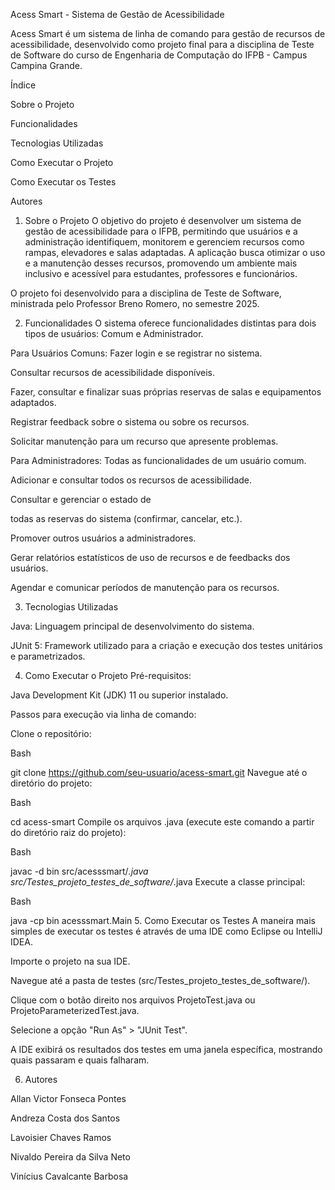Acess Smart - Sistema de Gestão de Acessibilidade

Acess Smart é um sistema de linha de comando para gestão de recursos de acessibilidade, desenvolvido como projeto final para a disciplina de Teste de Software do curso de Engenharia de Computação do IFPB - Campus Campina Grande.


Índice

Sobre o Projeto

Funcionalidades

Tecnologias Utilizadas

Como Executar o Projeto

Como Executar os Testes

Autores


1. Sobre o Projeto
O objetivo do projeto é desenvolver um sistema de gestão de acessibilidade para o IFPB, permitindo que usuários e a administração identifiquem, monitorem e gerenciem recursos como rampas, elevadores e salas adaptadas. A aplicação busca otimizar o uso e a manutenção desses recursos, promovendo um ambiente mais inclusivo e acessível para estudantes, professores e funcionários.

O projeto foi desenvolvido para a disciplina de Teste de Software, ministrada pelo Professor Breno Romero, no semestre 2025.

2. Funcionalidades
O sistema oferece funcionalidades distintas para dois tipos de usuários: Comum e Administrador.

Para Usuários Comuns:
Fazer login e se registrar no sistema.

Consultar recursos de acessibilidade disponíveis.

Fazer, consultar e finalizar suas próprias reservas de salas e equipamentos adaptados.

Registrar feedback sobre o sistema ou sobre os recursos.

Solicitar manutenção para um recurso que apresente problemas.

Para Administradores:
Todas as funcionalidades de um usuário comum.

Adicionar e consultar todos os recursos de acessibilidade.

Consultar e gerenciar o estado de 

todas as reservas do sistema (confirmar, cancelar, etc.).

Promover outros usuários a administradores.

Gerar relatórios estatísticos de uso de recursos e de feedbacks dos usuários.

Agendar e comunicar períodos de manutenção para os recursos.

3. Tecnologias Utilizadas

Java: Linguagem principal de desenvolvimento do sistema.

JUnit 5: Framework utilizado para a criação e execução dos testes unitários e parametrizados.

4. Como Executar o Projeto
Pré-requisitos:

Java Development Kit (JDK) 11 ou superior instalado.

Passos para execução via linha de comando:

Clone o repositório:

Bash

git clone https://github.com/seu-usuario/acess-smart.git
Navegue até o diretório do projeto:

Bash

cd acess-smart
Compile os arquivos .java (execute este comando a partir do diretório raiz do projeto):

Bash

javac -d bin src/acesssmart/*.java src/Testes_projeto_testes_de_software/*.java
Execute a classe principal:

Bash

java -cp bin acesssmart.Main
5. Como Executar os Testes
A maneira mais simples de executar os testes é através de uma IDE como Eclipse ou IntelliJ IDEA.

Importe o projeto na sua IDE.

Navegue até a pasta de testes (src/Testes_projeto_testes_de_software/).

Clique com o botão direito nos arquivos ProjetoTest.java ou ProjetoParameterizedTest.java.

Selecione a opção "Run As" > "JUnit Test".

A IDE exibirá os resultados dos testes em uma janela específica, mostrando quais passaram e quais falharam.

6. Autores

Allan Victor Fonseca Pontes

Andreza Costa dos Santos

Lavoisier Chaves Ramos

Nivaldo Pereira da Silva Neto

Vinícius Cavalcante Barbosa






